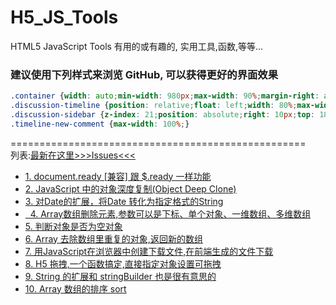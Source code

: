 # H5_JS_Tools
HTML5 JavaScript Tools 有用的或有趣的, 实用工具,函数,等等...

### 建议使用下列样式来浏览 GitHub, 可以获得更好的界面效果
```css
.container {width: auto;min-width: 980px;max-width: 90%;margin-right: auto;margin-left: auto;}
.discussion-timeline {position: relative;float: left;width: 80%;max-width: 100%;}
.discussion-sidebar {z-index: 21;position: absolute;right: 10px;top: 185px;}
.timeline-new-comment {max-width: 100%;}
```

===================================================  
列表:[最新在这里>>>Issues<<<](https://github.com/lzpong/JS_Tools/issues)
<ul>
<li>
  <a href="https://github.com/lzpong/JS_Tools/issues/1"  >
    1. document.ready [兼容] 跟 $.ready 一样功能
  </a>
</li>
<li>
  <a href="https://github.com/lzpong/JS_Tools/issues/2"  >
    2. JavaScript 中的对象深度复制(Object Deep Clone)
  </a>
</li>
<li>
  <a href="https://github.com/lzpong/JS_Tools/issues/3"  >
     3. 对Date的扩展，将Date 转化为指定格式的String
  </a>
</li>
<li>
  <a href="https://github.com/lzpong/JS_Tools/issues/4"  >
    4. Array数组删除元素,参数可以是下标、单个对象、一维数组、多维数组
  </a>
</li>
<li>
  <a href="https://github.com/lzpong/JS_Tools/issues/5"  >
    5. 判断对象是否为空对象
  </a>
</li>
<li>
  <a href="https://github.com/lzpong/JS_Tools/issues/6"  >
    6. Array 去除数组里重复的对象,返回新的数组
  </a>
</li>
<li>
  <a href="https://github.com/lzpong/JS_Tools/issues/7"  >
    7. 用JavaScript在浏览器中创建下载文件,在前端生成的文件下载
  </a>
</li>
<li>
  <a href="https://github.com/lzpong/JS_Tools/issues/7"  >
    8. H5 拖拽,一个函数搞定,直接指定对象设置可拖拽
  </a>
</li>
<li>
  <a href="https://github.com/lzpong/JS_Tools/issues/9"  >
    9. String 的扩展和 stringBuilder 也是很有意思的
  </a>
</li>
<li>
  <a href="https://github.com/lzpong/JS_Tools/issues/10"  >
    10. Array 数组的排序 sort
  </a>
</ul>
